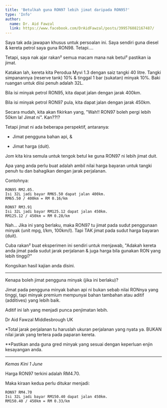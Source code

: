```yaml
---
title: 'Betulkah guna RON97 lebih jimat daripada RON95?'
type: 'Info'
author:
  name: Dr. Aid Fawzal
  link: https://www.facebook.com/DrAidFawzal/posts/399576082167487/
---
```


Saya tak ada jawapan khusus untuk persoalan ini. Saya sendiri guna diesel & kereta petrol saya guna RON98. Tetapi....

Tetapi, saya nak ajar rakan² semua macam mana nak betul² pastikan ia jimat. 

Katakan lah, kereta kita Perodua Myvi 1.3 dengan saiz tangki 40 litre. Tangki simpanannya (reserve tank) 10% & tinggal 1 bar (sukatan) minyak 10%. Baki ruangan untuk diisi penuh adalah 32L.  

Bila isi minyak petrol RON95, kita dapat jalan dengan jarak 400km. 

Bila isi minyak petrol RON97 pula, kita dapat jalan dengan jarak 450km. 

Secara mudah, kita akan fikirkan yang, "Wah!! RON97 boleh pergi lebih 50km la! Jimat ni". Kan??!?

Tetapi jimat ni ada beberapa perspektif, antaranya:

* Jimat pengguna bahan api, &

* Jimat harga (duit). 

Jom kita kira semula untuk tengok betul ke guna RON97 ni lebih jimat duit. 

Apa yang anda perlu buat adalah ambil nilai harga bayaran untuk tangki penuh tu dan bahagikan dengan jarak perjalanan. 

Contohnya: 

```
RON95 RM2.05. 
Isi 32L jadi bayar RM65.50 dapat jalan 400km. 
RM65.50 / 400km = RM 0.16/km
```

```
RON97 RM3.91 
Isi 32L jadi bayar RM125.12 dapat jalan 450km. 
RM125.12 / 450km = RM 0.28/km
```

Nah... Jika ini yang berlaku, maka RON97 tu jimat pada sudut penggunaan minyak (unit mpg, l/km, 100km/l). Tapi TAK jimat pada sudut harga bayaran (duit). 

Cuba rakan² buat eksperimen ini sendiri untuk menjawab, "Adakah kereta anda jimat pada sudut jarak perjalanan & juga harga bila gunakan RON yang lebih tinggi?" 

Kongsikan hasil kajian anda disini. 

-------

Kenapa boleh jimat pengguna minyak (jika ini berlaku)? 

Jimat pada pengguna minyak bahan api ni bukan sebab nilai RONnya yang tinggi, tapi minyak premium mempunyai bahan tambahan atau aditif (additives) yang lebih baik. 

Aditif ini lah yang menjadi punca penjimatan lebih.

Dr Aid Fawzal
Middlesbrough UK

*Total jarak perjalanan tu haruslah ukuran perjalanan yang nyata ya. BUKAN nilai jarak yang tertera pada paparan kereta.

**Pastikan anda guna gred minyak yang sesuai dengan keperluan enjin kesayangan anda.

-----

*Kemas Kini 1 June*

Harga RON97 terkini adalah RM4.70. 

Maka kiraan kedua perlu ditukar menjadi: 

```
RON97 RM4.70 
Isi 32L jadi bayar RM150.40 dapat jalan 450km. 
RM150.40 / 450km = RM 0.33/km
```